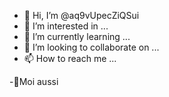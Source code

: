 - 👋 Hi, I’m @aq9vUpecZiQSui
- 👀 I’m interested in ...
- 🌱 I’m currently learning ...
- 💞️ I’m looking to collaborate on ...
- 📫 How to reach me ...

<!---
aq9vUpecZiQSui/aq9vUpecZiQSui is a ✨ special ✨ repository because its `README.md` (this file) appears on your GitHub profile.
You can click the Preview link to take a look at your changes.
--->
-💯Moi aussi 
